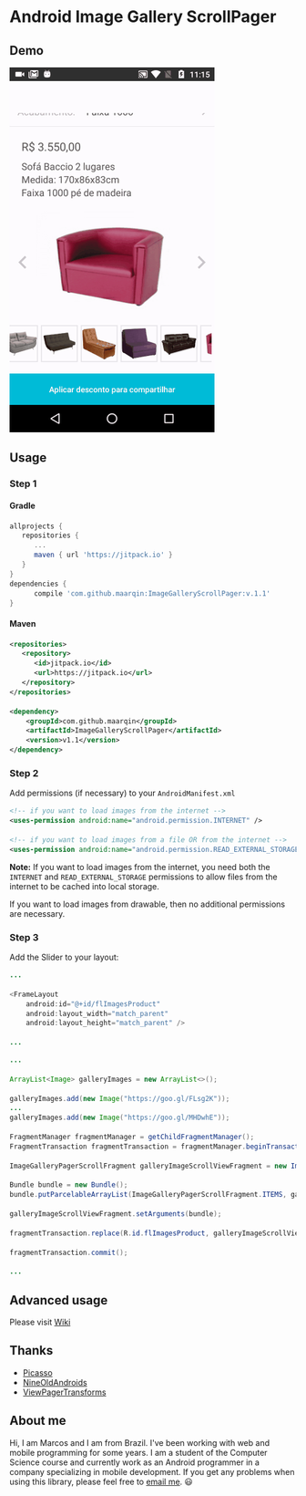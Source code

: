 # Android Image Gallery ScrollPager


## Demo
 
![](https://github.com/maarqin/ImageGalleryScrollPager/blob/master/GIF_20170728_115819.gif?raw=true)
 
## Usage

### Step 1

#### Gradle

```groovy
allprojects {
   repositories {
      ... 
      maven { url 'https://jitpack.io' }
   }
}
dependencies {
      compile 'com.github.maarqin:ImageGalleryScrollPager:v.1.1'
}
```


#### Maven

```xml
<repositories>
   <repository>
      <id>jitpack.io</id>
      <url>https://jitpack.io</url>
   </repository>
</repositories>

<dependency>
    <groupId>com.github.maarqin</groupId>
    <artifactId>ImageGalleryScrollPager</artifactId>
    <version>v1.1</version>
</dependency>
```

### Step 2

Add permissions (if necessary) to your `AndroidManifest.xml`

```xml
<!-- if you want to load images from the internet -->
<uses-permission android:name="android.permission.INTERNET" /> 

<!-- if you want to load images from a file OR from the internet -->
<uses-permission android:name="android.permission.READ_EXTERNAL_STORAGE" />
```

**Note:** If you want to load images from the internet, you need both the `INTERNET` and `READ_EXTERNAL_STORAGE` permissions to allow files from the internet to be cached into local storage.

If you want to load images from drawable, then no additional permissions are necessary.

### Step 3

Add the Slider to your layout:
 
```java
...

<FrameLayout
    android:id="@+id/flImagesProduct"
    android:layout_width="match_parent"
    android:layout_height="match_parent" />
    
...     
```
 
 
```java
...

ArrayList<Image> galleryImages = new ArrayList<>();

galleryImages.add(new Image("https://goo.gl/FLsg2K"));
...
galleryImages.add(new Image("https://goo.gl/MHDwhE"));

FragmentManager fragmentManager = getChildFragmentManager();
FragmentTransaction fragmentTransaction = fragmentManager.beginTransaction();

ImageGalleryPagerScrollFragment galleryImageScrollViewFragment = new ImageGalleryPagerScrollFragment();

Bundle bundle = new Bundle();
bundle.putParcelableArrayList(ImageGalleryPagerScrollFragment.ITEMS, galleryImages);

galleryImageScrollViewFragment.setArguments(bundle);

fragmentTransaction.replace(R.id.flImagesProduct, galleryImageScrollViewFragment);

fragmentTransaction.commit();

...
```        
 
## Advanced usage

Please visit [Wiki](https://github.com/daimajia/AndroidImageSlider/wiki)
 
## Thanks

- [Picasso](https://github.com/square/picasso)
- [NineOldAndroids](https://github.com/JakeWharton/NineOldAndroids)
- [ViewPagerTransforms](https://github.com/ToxicBakery/ViewPagerTransforms)

## About me

Hi, I am Marcos and I am from Brazil.
I've been working with web and mobile programming for some years.
I am a student of the Computer Science course and currently work as an Android programmer in a company specializing in mobile development. If you get any problems when using this library, please feel free to [email me](mailto:thomaz.dev@gmail.com). :smiley:
